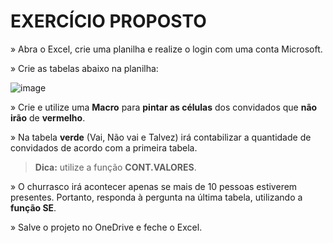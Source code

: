 # EXERCÍCIO PROPOSTO

» Abra o Excel, crie uma planilha e realize o login com uma conta Microsoft.

» Crie as tabelas abaixo na planilha:

![image](https://user-images.githubusercontent.com/55291037/235009724-cea06bae-ea39-4dd0-801b-693a83c602b4.png)

» Crie e utilize uma **Macro** para **pintar as células** dos convidados que **não irão** de **vermelho**.

» Na tabela **verde** (Vai, Não vai e Talvez) irá contabilizar a quantidade de convidados de acordo com a primeira tabela.
> **Dica:** utilize a função **CONT.VALORES**.

» O churrasco irá acontecer apenas se mais de 10 pessoas estiverem presentes. Portanto, responda à pergunta na última tabela, utilizando a **função SE**.

» Salve o projeto no OneDrive e feche o Excel.
